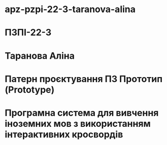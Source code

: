 # apz-pzpi-22-3-taranova-alina
# ПЗПІ-22-3
# Таранова Аліна
# Патерн проєктування ПЗ Прототип (Prototype)

# Програмна система для вивчення іноземних мов з використанням інтерактивних кросвордів
